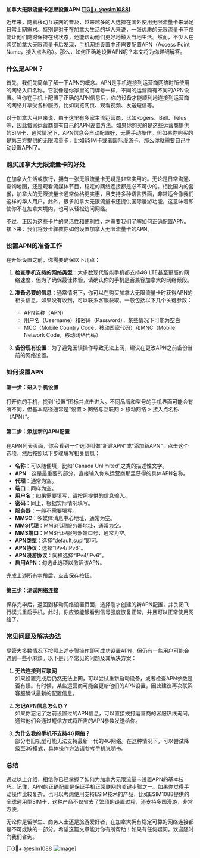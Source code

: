 **加拿大无限流量卡怎麽設置APN [[TG💪+ @esim1088](https://t.me/s/esim1088)]**

近年来，随着移动互联网的普及，越来越多的人选择在国外使用无限流量卡来满足日常上网需求。特别是对于在加拿大生活的华人来说，一张优质的无限流量卡不仅能让他们随时保持在线状态，还能帮助他们更好地融入当地生活。然而，不少人在购买加拿大无限流量卡后发现，手机网络设置中还需要配置APN（Access Point Name，接入点名称）。那么，如何正确地设置APN呢？本文将为你详细解答。

### 什么是APN？

首先，我们先简单了解一下APN的概念。APN是手机连接到运营商网络时所使用的网络入口名称。它就像是你家里的门牌号一样，不同的运营商有不同的APN设置。当你在手机上配置了正确的APN信息后，你的设备才能顺利地连接到运营商的网络并享受各种服务，比如浏览网页、观看视频、发送短信等。

对于加拿大用户来说，由于这里有多家主流运营商，比如Rogers、Bell、Telus等，因此每家运营商都有自己的APN设置方法。如果你购买的是这些运营商提供的SIM卡，通常情况下，APN信息会自动配置好，无需手动操作。但如果你购买的是第三方提供的无限流量卡，比如ESIM卡或者国际漫游卡，那么你就需要自己手动设置APN了。

### 购买加拿大无限流量卡的好处

在加拿大生活或旅行，拥有一张无限流量卡无疑是非常实用的。无论是日常沟通、查询地图，还是观看流媒体节目，稳定的网络连接都是必不可少的。相比国内的套餐，加拿大的无限流量卡通常价格更实惠，且支持多种语言界面，非常适合像我们这样的华人用户。此外，很多加拿大无限流量卡还提供国际漫游功能，这意味着即使你不在加拿大境内，也可以轻松访问网络。

不过，正因为这些卡片的灵活性和便利性，才需要我们了解如何正确配置APN。接下来，我们将分步骤教你如何设置加拿大无限流量卡的APN。

### 设置APN的准备工作

在开始设置之前，你需要确保以下几点：

1. **检查手机支持的网络类型**：大多数现代智能手机都支持4G LTE甚至更高的网络速度，但为了确保最佳体验，请确认你的手机是否兼容加拿大的网络频段。
   
2. **准备必要的信息**：通常情况下，你可以在购买加拿大无限流量卡时获得APN的相关信息。如果没有收到，可以联系客服获取。一般包括以下几个关键参数：
   - APN名称（APN）
   - 用户名（Username）和密码（Password），某些情况下可能为空白
   - MCC（Mobile Country Code，移动国家代码）和MNC（Mobile Network Code，移动网络代码）

3. **备份现有设置**：为了避免因误操作导致无法上网，建议在更改APN之前备份当前的网络设置。

### 如何设置APN

#### 第一步：进入手机设置

打开你的手机，找到“设置”图标并点击进入。不同品牌和型号的手机界面可能会有所不同，但基本路径通常是“设置 > 网络与互联网 > 移动网络 > 接入点名称（APN）”。

#### 第二步：添加新的APN配置

在APN列表页面，你会看到一个选项叫做“新建APN”或“添加新APN”。点击这个选项，然后按照以下步骤填写相关信息：

- **名称**：可以随便填，比如“Canada Unlimited”之类的描述性文字。
- **APN**：这是最重要的部分，直接输入你从运营商那里获得的具体APN名称。
- **代理**：通常为空。
- **端口**：同样为空。
- **用户名**：如果需要填写，请按照提供的信息输入。
- **密码**：同上，根据实际情况填写。
- **服务器**：一般不需要填写。
- **MMSC**：多媒体消息中心地址，通常为空。
- **MMS代理**：MMS代理服务器地址，通常为空。
- **MMS端口**：MMS代理服务器端口号，通常为空。
- **APN类型**：选择“default,supl”即可。
- **APN协议**：选择“IPv4/IPv6”。
- **APN漫游协议**：同样选择“IPv4/IPv6”。
- **启用APN**：勾选此选项以激活该APN。

完成上述所有字段后，点击保存按钮。

#### 第三步：测试网络连接

保存完毕后，返回到移动网络设置页面，选择刚才创建的新APN配置，并关闭飞行模式重启手机。此时，你应该能够看到信号强度恢复正常，并且可以正常使用网络了。

### 常见问题及解决办法

尽管大多数情况下按照上述步骤操作即可成功设置APN，但仍有一些用户可能会遇到一些小麻烦。以下是几个常见的问题及其解决方案：

1. **无法连接到互联网**  
   如果设置完成后仍然无法上网，可以尝试重新启动设备，或者检查APN参数是否有误。有时候，某些运营商可能会更新他们的APN设置，因此建议再次联系客服确认最新的配置信息。

2. **忘记APN信息怎么办？**  
   如果你忘记了之前设置过的APN信息，可以直接拨打运营商的客服热线询问。通常他们会通过短信方式将所需的APN参数发送给你。

3. **为什么我的手机不支持4G网络？**  
   部分老旧机型可能无法支持最新一代的4G网络。在这种情况下，可以尝试降级至3G模式，具体操作方法请参考手机说明书。

### 总结

通过以上介绍，相信你已经掌握了如何为加拿大无限流量卡设置APN的基本技巧。记住，APN的正确配置是保证手机正常联网的关键步骤之一。如果你觉得手动操作比较复杂，也可以考虑使用支持ESIM技术的产品，比如ESIM1088提供的全球通用型SIM卡，这种产品不仅省去了繁琐的设置过程，还支持多国漫游，非常方便。

无论你是留学生、商务人士还是旅游爱好者，在加拿大拥有稳定可靠的网络连接都是不可或缺的一部分。希望这篇文章能对你有所帮助！如果有任何疑问，欢迎随时向我们咨询。

[[TG💪+ @esim1088](https://t.me/s/esim1088) ![Image](https://i.postimg.cc/4NQfJmqS/Snipaste-2025-05-13-00-14-12.png)]